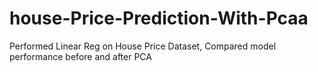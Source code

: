 # house-Price-Prediction-With-Pcaa
Performed Linear Reg on House Price Dataset, Compared model performance before and after PCA
